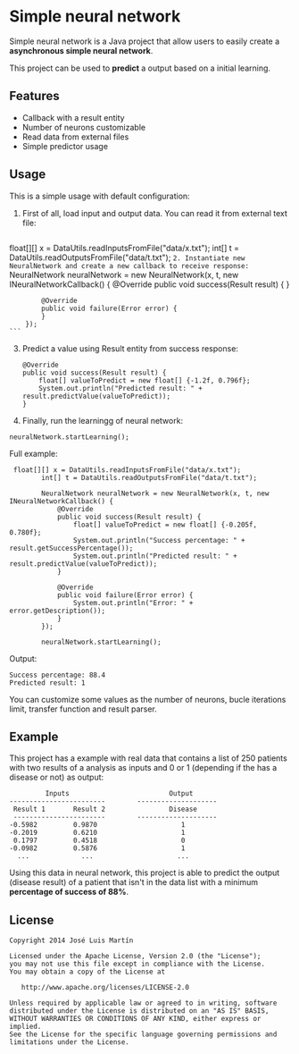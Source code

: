 Simple neural network
=========

Simple neural network is a Java project that allow users to easily create a **asynchronous simple neural network**.

This project can be used to **predict** a output based on a initial learning.

Features
----
  - Callback with a result entity
  - Number of neurons customizable
  - Read data from external files
  - Simple predictor usage

Usage
----
This is a simple usage with default configuration:

1. First of all, load input and output data. You can read it from external text file:
    ```
float[][] x = DataUtils.readInputsFromFile("data/x.txt");
int[] t = DataUtils.readOutputsFromFile("data/t.txt");
    ```
2. Instantiate new NeuralNetwork and create a new callback to receive response:
    ```
NeuralNetwork neuralNetwork = new NeuralNetwork(x, t, new INeuralNetworkCallback() {
            @Override
            public void success(Result result) {
            }

            @Override
            public void failure(Error error) {
            }
        });
    ```

3. Predict a value using Result entity from success response:

    ```
    @Override
    public void success(Result result) {
        float[] valueToPredict = new float[] {-1.2f, 0.796f};
        System.out.println("Predicted result: " + result.predictValue(valueToPredict));
    }

    ```
4. Finally, run the learningg of neural network:
```
neuralNetwork.startLearning();
```

Full example:
```
 float[][] x = DataUtils.readInputsFromFile("data/x.txt");
        int[] t = DataUtils.readOutputsFromFile("data/t.txt");

        NeuralNetwork neuralNetwork = new NeuralNetwork(x, t, new INeuralNetworkCallback() {
            @Override
            public void success(Result result) {
                float[] valueToPredict = new float[] {-0.205f, 0.780f};
                System.out.println("Success percentage: " + result.getSuccessPercentage());
                System.out.println("Predicted result: " + result.predictValue(valueToPredict));
            }

            @Override
            public void failure(Error error) {
                System.out.println("Error: " + error.getDescription());
            }
        });

        neuralNetwork.startLearning();
```
Output:
```
Success percentage: 88.4
Predicted result: 1
```
  
You can customize some values as the number of neurons, bucle iterations limit, transfer function and result parser.


Example
----

This project has a example with real data that contains a list of 250 patients with two results of a analysis as inputs and 0 or 1 (depending if the has a disease or not) as output:
````
         Inputs                         Output
------------------------        --------------------
 Result 1       Result 2                Disease
 -----------------------        --------------------
-0.5982         0.9870                     1     
-0.2019         0.6210                     1
 0.1797         0.4518                     0
-0.0982         0.5876                     1
  ...             ...                     ...
````

Using this data in neural network, this project is able to predict the output (disease result) of a patient that isn't in the data list with a minimum **percentage of success of 88%**.

License
----
```
Copyright 2014 José Luis Martín

Licensed under the Apache License, Version 2.0 (the "License");
you may not use this file except in compliance with the License.
You may obtain a copy of the License at

   http://www.apache.org/licenses/LICENSE-2.0

Unless required by applicable law or agreed to in writing, software
distributed under the License is distributed on an "AS IS" BASIS,
WITHOUT WARRANTIES OR CONDITIONS OF ANY KIND, either express or implied.
See the License for the specific language governing permissions and
limitations under the License.
```

